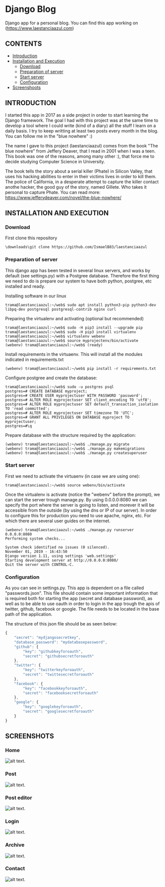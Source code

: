 # Django Blog 
Django app for a personal blog. You can find this app working on (https://www.laestanciaazul.com)

## CONTENTS
- [Introduction](#INTRODUCTION)
- [Installation and Execution](#INSTALLATION-AND-EXECUTION)
  - [Download](#Download)
  - [Preparation of server](#Preparation-of-server)
  - [Start server](#Start-server)
  - [Configuration](#Configuration)
- [Screenshoots](#SCREENSHOTS)


## INTRODUCTION

I started this app in 2017 as a side project in order to start learning the Django framework. The goal I had with this project was at the same time to develop a tool where I could write (kind of a diary) all
the stuff I learn on a daily basis. I try to keep writting at least two posts every month in the blog. You can follow me in the "blue nowhere" :)

The name I gave to this project (laestanciaazul) comes from the book "The blue nowhere" from Jeffery Deaver, that I read in 2001 when I was a teen. This book was one of the reasons, among many other :), that force
me to decide studying Computer Science in University. 

The book tells the story about a serial killer (Phate) in Silicon Valley, that uses his hacking abilities to enter in their victims lives in order to kill them. The police of California, in a desperate attempt to capture
the killer contact anothe hacker, the good guy of the story, named Gillete. Who takes it personal to capture Phate. You can read more: https://www.jefferydeaver.com/novel/the-blue-nowhere/

## INSTALLATION AND EXECUTION

### Download

First clone this repository
```
\downloads\git clone https://github.com/IsmaelB83/laestanciaazul
```

### Preparation of server

This django app has been tested in several linux servers, and works by default (see settings.py) with a Postgree database. Therefore the first thing we need to do is prepare our system to have both python, postgree, etc installed and ready.

Installing software in our linux
```console
trama@laestanciaazul:~/web$ sudo apt install python3-pip python3-dev libpq-dev postgresql postgresql-contrib nginx curl
```

Preparing the virtualenv and activating (optional but recommended)
```console
trama@laestanciaazul:~/web$ sudo -H pip3 install --upgrade pip
trama@laestanciaazul:~/web$ sudo -H pip3 install virtualenv
trama@laestanciaazul:~/web$ virtualenv webenv
trama@laestanciaazul:~/web$ source myprojectenv/bin/activate
(webenv) trama@laestanciaazul:~/web$ (ready)
```

Install requirements in the virtuaenv. This will install all the modules indicated in requirements.txt
```console
(webenv) trama@laestanciaazul:~/web$ pip install -r requirements.txt
```

Configure postgree and create the database:
```console
trama@laestanciaazul:~/web$ sudo -u postgres psql
postgres=# CREATE DATABASE myproject;
postgres=# CREATE USER myprojectuser WITH PASSWORD 'password';
postgres=# ALTER ROLE myprojectuser SET client_encoding TO 'utf8';
postgres=# ALTER ROLE myprojectuser SET default_transaction_isolation TO 'read committed';
postgres=# ALTER ROLE myprojectuser SET timezone TO 'UTC';
postgres=# GRANT ALL PRIVILEGES ON DATABASE myproject TO myprojectuser;
postgres=#\q
```

Prepare database with the structure required by the application:
```console
(webenv) trama@laestanciaazul:~/web$ ./manage.py migrate
(webenv) trama@laestanciaazul:~/web$ ./manage.py makemigrations
(webenv) trama@laestanciaazul:~/web$ ./manage.py createsuperuser
```

### Start server

First we need to activate the virtuaenv (in case we are using one):
```console
trama@laestanciaazul:~/web$ source webenv/bin/activate      
```

Once the virtualenv is activate (notice the "webenv" before the prompt), we can start the server trough manage.py. By using 0.0.0.0:8080 we can specify the port where the server is going to listen, and morever it will be accessible from the
outside (by using the dns or IP of our server). In order to configure this for production you need to use apache, nginx, etc. For which there are several user guides on the internet.
```console
(webenv) trama@laestanciaazul:~/web$ ./manage.py runserver 0.0.0.0:8080
Performing system checks...

System check identified no issues (0 silenced).
November 01, 2019 - 16:43:50
Django version 1.11, using settings 'web.settings'
Starting development server at http://0.0.0.0:8080/
Quit the server with CONTROL-C.
```

### Configuration

As you can see in settings.py. This app is dependent on a file called "passwords.json". This file should contain some important information that is required both for starting the app (secret and database password), as well as to be able to use oauth
in order to login in the app trough the apis of twitter, github, facebook or google. The file needs to be located in the base path of the application.

The structure of this json file should be as seen below:
```js
{
    "secret": "mydjangosecretkey",
    "database_password": "mydatabasepassword",
    "github": {
        "key": "githubkeyforoauth",
        "secret": "githubsecretforoauth"
    },
    "twitter": {
        "key": "twitterkeyforoauth",
        "secret": "twittesecretforoauth"
    },
    "facebook": {
        "key": "facebookkeyforoauth",
        "secret": "facebooksecretforoauth"
    },
    "google": {
        "key": "googlekeyforoauth",
        "secret": "googlesecretforoauth"
    }
}
```


## SCREENSHOTS

### Home

![alt text](https://raw.githubusercontent.com/IsmaelB83/laestanciaazul/master/static/img/readme/home.jpg).

### Post

![alt text](https://raw.githubusercontent.com/IsmaelB83/laestanciaazul/master/static/img/readme/post.jpg).

### Post editor

![alt text](https://raw.githubusercontent.com/IsmaelB83/laestanciaazul/master/static/img/readme/post_editor.jpg).

### Login

![alt text](https://raw.githubusercontent.com/IsmaelB83/laestanciaazul/master/static/img/readme/login.jpg).

### Archive

![alt text](https://raw.githubusercontent.com/IsmaelB83/laestanciaazul/master/static/img/readme/archive.jpg).

### Contact

![alt text](https://raw.githubusercontent.com/IsmaelB83/laestanciaazul/master/static/img/readme/contact.jpg).

